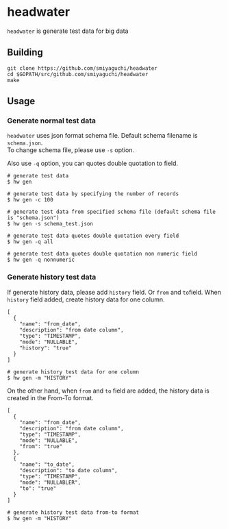 # headwater
`headwater` is generate test data for big data

## Building

```
git clone https://github.com/smiyaguchi/headwater
cd $GOPATH/src/github.com/smiyaguchi/headwater
make
```

## Usage
### Generate normal test data
`headwater` uses json format schema file. Default schema filename is `schema.json`.<br>
To change schema file, please use `-s` option.

Also use `-q` option, you can quotes double quotation to field.

```
# generate test data
$ hw gen

# generate test data by specifying the number of records
$ hw gen -c 100

# generate test data from specified schema file (default schema file is "schema.json")
$ hw gen -s schema_test.json

# generate test data quotes double quotation every field
$ hw gen -q all

# generate test data quotes double quotation non numeric field
$ hw gen -q nonnumeric
```

### Generate history test data
If generate history data, please add `history` field. Or `from` and `to`field.
When `history` field added, create history data for one column.

```
[
  {
    "name": "from_date",
    "description": "from date column",
    "type": "TIMESTAMP",
    "mode": "NULLABLE",
    "history": "true"
  }
]
```

```
# generate history test data for one column
$ hw gen -m "HISTORY"
```

On the other hand, when `from` and `to` field are added, the history data is created in the From-To format.

```
[
  {
    "name": "from_date",
    "description": "from date column",
    "type": "TIMESTAMP",
    "mode": "NULLABLE",
    "from": "true"
  },
  {
    "name": "to_date",
    "description": "to date column",
    "type": "TIMESTAMP",
    "mode": "NULLABLER",
    "to": "true"
  }
]
```
```
# generate history test data from-to format
$ hw gen -m "HISTORY"
```
